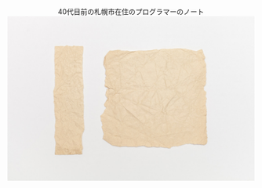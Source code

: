 <div id="conterimg" style="text-align: center;">
  <figcaption>40代目前の札幌市在住のプログラマーのノート</figcaption>
  <img src="img/dan-cristian-padure-IggtIiOpeFU-unsplash.jpg" alt="image">
</div>